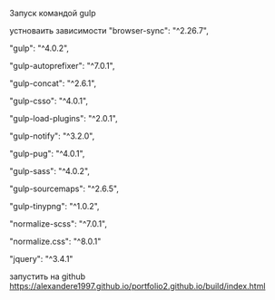Запуск командой gulp

устноваить зависимости "browser-sync": "^2.26.7",

"gulp": "^4.0.2",

"gulp-autoprefixer": "^7.0.1",

"gulp-concat": "^2.6.1",

"gulp-csso": "^4.0.1",

"gulp-load-plugins": "^2.0.1",

"gulp-notify": "^3.2.0",

"gulp-pug": "^4.0.1",

"gulp-sass": "^4.0.2",

"gulp-sourcemaps": "^2.6.5",

"gulp-tinypng": "^1.0.2",

"normalize-scss": "^7.0.1",

"normalize.css": "^8.0.1"

"jquery": "^3.4.1"

запустить на github https://alexandere1997.github.io/portfolio2.github.io/build/index.html